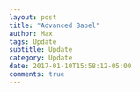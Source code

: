 ```yaml
---
layout: post
title: "Advanced Babel"
author: Max
tags: Update
subtitle: Update
category: Update
date: 2017-01-10T15:58:12-05:00
comments: true
---
```


